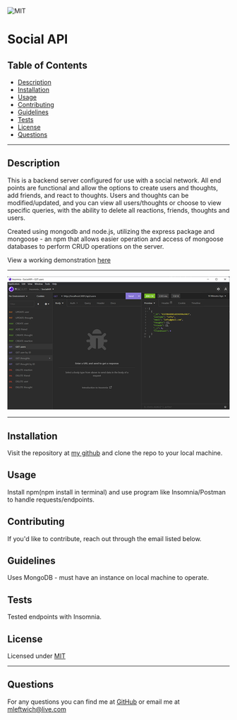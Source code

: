
  ![MIT](https://img.shields.io/static/v1?label=License&message=MIT&color=green)
  # Social API
  
  ## Table of Contents
  * [Description](#description)
  * [Installation](#installation)
  * [Usage](#usage)
  * [Contributing](#contributing)
  * [Guidelines](#guidelines)
  * [Tests](#tests)
  * [License](#license)
  * [Questions](#questions)
---

  ## Description
  This is a backend server configured for use with a social network. All end points are functional and allow the options to create users and thoughts, add friends, and react to thoughts. Users and thoughts can be modified/updated, and you can view all users/thoughts or choose to view specific queries, with the ability to delete all reactions, friends, thoughts and users. 

  Created using mongodb and node.js, utilizing the express package and mongoose - an npm that allows easier operation and access of mongoose databases to perform CRUD operations on the server.
  
  View a working demonstration [here](https://drive.google.com/file/d/1_ZbT_gglbIKOSImLODueKwMQUfEyZYFn/view)

---


![screenshot](./assets/imgs/screenshot.png)

---


  ## Installation
   Visit the repository at [my github](https://github.com/mleftwich/SocialAPI) and clone the repo to your local machine.


  ## Usage
   Install npm(npm install in terminal) and use program like Insomnia/Postman to handle requests/endpoints.


  ## Contributing
   If you'd like to contribute, reach out through the email listed below.


  ## Guidelines
  Uses MongoDB - must have an instance on local machine to operate.


  ## Tests
  Tested endpoints with Insomnia.


  ## License
   Licensed under [MIT](https://opensource.org/licenses/MIT) 

   ---

  ## Questions
   For any questions you can find me at [GitHub](https://github.com/mleftwich) or email me at [mleftwich@live.com](mailto:mleftwich@live.com) 
